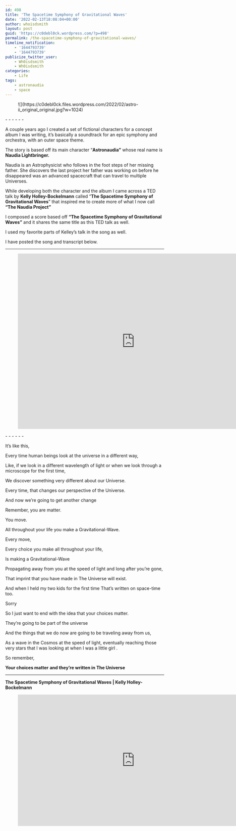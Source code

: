 ```yaml
---
id: 498
title: 'The Spacetime Symphony of Gravitational Waves'
date: '2022-02-13T18:08:04+00:00'
author: whoisdsmith
layout: post
guid: 'https://c0debl0ck.wordpress.com/?p=498'
permalink: /the-spacetime-symphony-of-gravitational-waves/
timeline_notification:
    - '1644793739'
    - '1644793739'
publicize_twitter_user:
    - Wh0isdsmith
    - Wh0isdsmith
categories:
    - Life
tags:
    - astronaudia
    - space
---
```


<figure class="wp-block-image size-large">![](https://c0debl0ck.files.wordpress.com/2022/02/astro-ii_original_original.jpg?w=1024)</figure>- - - - - -

A couple years ago I created a set of fictional characters for a concept album I was writing, it’s basically a soundtrack for an epic symphony and orchestra, with an outer space theme.

The story is based off its main character “**Astronaudia”** whose real name is **Naudia Lightbringer.**

Naudia is an Astrophysicist who follows in the foot steps of her missing father. She discovers the last project her father was working on before he disappeared was an advanced spacecraft that can travel to multiple Universes.

While developing both the character and the album I came across a TED talk by **Kelly Holley-Bockelmann** called “**The Spacetime Symphony of Gravitational Waves**” that inspired me to create more of what I now call **“The Naudia Project”**

I composed a score based off **“The Spacetime Symphony of Gravitational Waves”** and it shares the same title as this TED talk as well.

I used my favorite parts of Kelley’s talk in the song as well.

I have posted the song and transcript below.

- - - - - -

<figure class="wp-block-embed is-type-video is-provider-youtube wp-block-embed-youtube wp-embed-aspect-4-3 wp-has-aspect-ratio"><div class="wp-block-embed__wrapper"><div class="video-container"><iframe allow="accelerometer; autoplay; clipboard-write; encrypted-media; gyroscope; picture-in-picture" allowfullscreen="" frameborder="0" height="555" loading="lazy" src="https://www.youtube.com/embed/Yv7mwoK0U3I?feature=oembed" title="The Spacetime Symphony of Gravitational Waves" width="740"></iframe></div></div></figure>- - - - - -

It’s like this,

Every time human beings look at the universe in a different way,

Like, if we look in a different wavelength of light or when we look through a microscope for the first time,

We discover something very different about our Universe.

Every time, that changes our perspective of the Universe.

And now we’re going to get another change

Remember, you are matter.

You move.

All throughout your life you make a Gravitational-Wave.

Every move,

Every choice you make all throughout your life,

Is making a Gravitational-Wave

Propagating away from you at the speed of light and long after you’re gone,

That imprint that you have made in The Universe will exist.

And when I held my two kids for the first time That’s written on space-time too.

Sorry

So I just want to end with the idea that your choices matter.

They’re going to be part of the universe

And the things that we do now are going to be traveling away from us,

As a wave in the Cosmos at the speed of light, eventually reaching those very stars that I was looking at when I was a little girl .

So remember,

**Your choices matter** **and they’re written in The Universe**

- - - - - -

**The Spacetime Symphony of Gravitational Waves | Kelly Holley-Bockelmann**

<figure class="wp-block-embed is-type-video is-provider-youtube wp-block-embed-youtube wp-embed-aspect-16-9 wp-has-aspect-ratio"><div class="wp-block-embed__wrapper"><div class="video-container"><iframe allow="accelerometer; autoplay; clipboard-write; encrypted-media; gyroscope; picture-in-picture" allowfullscreen="" frameborder="0" height="416" loading="lazy" src="https://www.youtube.com/embed/DTKGAE4voNM?feature=oembed" title="The Spacetime Symphony of Gravitational Waves | Kelly Holley-Bockelmann | TEDxNashville" width="740"></iframe></div></div></figure>